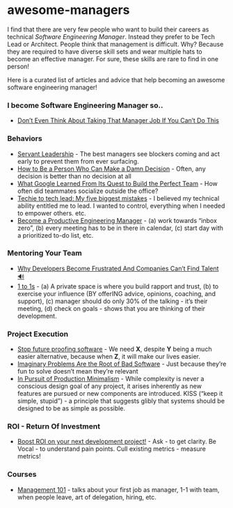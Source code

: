 # awesome-managers
I find that there are very few people who want to build their careers as technical _Software Engineering Manager_. Instead they prefer to be Tech Lead or Architect. People think that management is difficult. Why? Because they are required to have diverse skill sets and wear multiple hats to become an effective manager. For sure, these skills are rare to find in one person!

Here is a curated list of articles and advice that help becoming an awesome software engineering manager!

### I become Software Engineering Manager so..
* [Don’t Even Think About Taking That Manager Job If You Can’t Do This](https://www.girlboss.com/work/first-time-manager-checklist)

### Behaviors

* [Servant Leadership](https://adl.io/essays/why-software-development-requires-servant-leaders/) -  The best managers see blockers coming and act early to prevent them from ever surfacing. 
* [How to Be a Person Who Can Make a Damn Decision](https://melmagazine.com/how-to-be-a-person-who-can-make-a-damn-decision-c8e374d01d52) - Often, any decision is better than no decision at all
* [What Google Learned From Its Quest to Build the Perfect Team](https://www.nytimes.com/2016/02/28/magazine/what-google-learned-from-its-quest-to-build-the-perfect-team.html) - How often did teammates socialize outside the office?
* [Techie to tech lead: My five biggest mistakes](https://www.thoughtworks.com/insights/blog/techie-tech-lead-my-5-biggest-mistakes) - I believed my technical ability entitled me to lead. I wanted to control, everything when I needed to empower others. etc.
* [Become a Productive Engineering Manager](http://theengineeringmanager.com/management-101/feeling-productive/) - (a) work towards “inbox zero”, (b) every meeting has to be in there in calendar, (c) start day with a prioritized to-do list, etc.

### Mentoring Your Team

* [Why Developers Become Frustrated And Companies Can’t Find Talent 🔊](https://codeburst.io/why-developers-become-frustrated-and-companies-cant-find-talent-c4114d8b72ac)
* [1 to 1s](http://theengineeringmanager.com/management-101/121s/) - (a) A private space is where you build rapport and trust, (b) to exercise your influence (BY offerING advice, opinions, coaching, and support), (c) manager should do only 30% of the talking - it’s their meeting, (d) check on goals - shows that you are thinking of their development.


### Project Execution

* [Stop future proofing software](https://medium.com/@george3d6/stop-future-proofing-software-c984cbd65e78) - We need **X**, despite **Y** being a much easier alternative, because when **Z**, it will make our lives easier.
* [Imaginary Problems Are the Root of Bad Software](https://medium.com/s/story/imaginary-problems-d4f2921bd1b8) - Just because they’re fun to solve doesn’t mean they’re relevant
* [In Pursuit of Production Minimalism](https://brandur.org/minimalism) - While complexity is never a conscious design goal of any project, it arises inherently as new features are pursued or new components are introduced. KISS (“keep it simple, stupid”) - a principle that suggests glibly that systems should be designed to be as simple as possible.


### ROI - Return Of Investment

* [Boost ROI on your next development project!](https://medium.com/@MentorMate/boost-roi-on-your-next-development-project-10768dc8e8) - Ask - to get clarity. Be Vocal - to understand pain points. Cull existing metrics - measure metrics!

### Courses

* [Management 101](http://theengineeringmanager.com/management-101/) - talks about your first job as manager, 1-1 with team, when people leave, art of delegation, hiring, etc.
